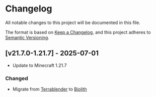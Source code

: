 # Changelog
All notable changes to this project will be documented in this file.

The format is based on [Keep a Changelog](https://keepachangelog.com/en/1.0.0/),
and this project adheres to [Semantic Versioning](https://semver.org/spec/v2.0.0.html).

## [v21.7.0-1.21.7] - 2025-07-01
- Update to Minecraft 1.21.7
### Changed
- Migrate from [Terrablender](https://modrinth.com/mod/terrablender) to [Biolith](https://modrinth.com/mod/biolith)

